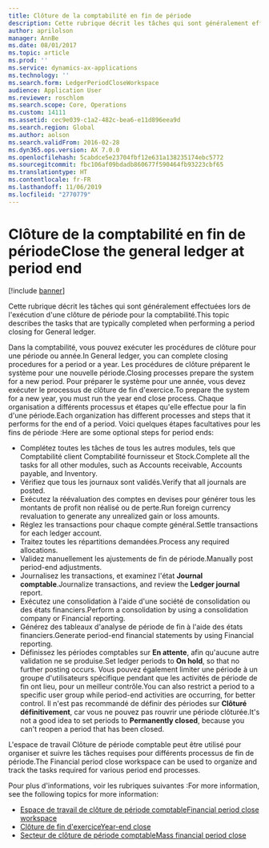 ```yaml
---
title: Clôture de la comptabilité en fin de période
description: Cette rubrique décrit les tâches qui sont généralement effectuées lors de l'exécution d'une clôture de période pour la comptabilité.
author: aprilolson
manager: AnnBe
ms.date: 08/01/2017
ms.topic: article
ms.prod: ''
ms.service: dynamics-ax-applications
ms.technology: ''
ms.search.form: LedgerPeriodCloseWorkspace
audience: Application User
ms.reviewer: roschlom
ms.search.scope: Core, Operations
ms.custom: 14111
ms.assetid: cec9e039-c1a2-482c-bea6-e11d896eea9d
ms.search.region: Global
ms.author: aolson
ms.search.validFrom: 2016-02-28
ms.dyn365.ops.version: AX 7.0.0
ms.openlocfilehash: 5cabdce5e23704fbf12e631a138235174ebc5772
ms.sourcegitcommit: fbc106af09bdadb860677f590464fb93223cbf65
ms.translationtype: HT
ms.contentlocale: fr-FR
ms.lasthandoff: 11/06/2019
ms.locfileid: "2770779"
---
```

# <a name="close-the-general-ledger-at-period-end"></a><span data-ttu-id="67453-103">Clôture de la comptabilité en fin de période</span><span class="sxs-lookup"><span data-stu-id="67453-103">Close the general ledger at period end</span></span>

[!include [banner](../includes/banner.md)]

<span data-ttu-id="67453-104">Cette rubrique décrit les tâches qui sont généralement effectuées lors de l'exécution d'une clôture de période pour la comptabilité.</span><span class="sxs-lookup"><span data-stu-id="67453-104">This topic describes the tasks that are typically completed when performing a period closing for General ledger.</span></span> 

<span data-ttu-id="67453-105">Dans la comptabilité, vous pouvez exécuter les procédures de clôture pour une période ou année.</span><span class="sxs-lookup"><span data-stu-id="67453-105">In General ledger, you can complete closing procedures for a period or a year.</span></span> <span data-ttu-id="67453-106">Les procédures de clôture préparent le système pour une nouvelle période.</span><span class="sxs-lookup"><span data-stu-id="67453-106">Closing processes prepare the system for a new period.</span></span> <span data-ttu-id="67453-107">Pour préparer le système pour une année, vous devez exécuter le processus de clôture de fin d'exercice.</span><span class="sxs-lookup"><span data-stu-id="67453-107">To prepare the system for a new year, you must run the year end close process.</span></span> <span data-ttu-id="67453-108">Chaque organisation a différents processus et étapes qu'elle effectue pour la fin d'une période.</span><span class="sxs-lookup"><span data-stu-id="67453-108">Each organization has different processes and steps that it performs for the end of a period.</span></span> <span data-ttu-id="67453-109">Voici quelques étapes facultatives pour les fins de période :</span><span class="sxs-lookup"><span data-stu-id="67453-109">Here are some optional steps for period ends:</span></span>

-   <span data-ttu-id="67453-110">Complétez toutes les tâches de tous les autres modules, tels que Comptabilité client Comptabilité fournisseur et Stock.</span><span class="sxs-lookup"><span data-stu-id="67453-110">Complete all the tasks for all other modules, such as Accounts receivable, Accounts payable, and Inventory.</span></span>
-   <span data-ttu-id="67453-111">Vérifiez que tous les journaux sont validés.</span><span class="sxs-lookup"><span data-stu-id="67453-111">Verify that all journals are posted.</span></span>
-   <span data-ttu-id="67453-112">Exécutez la réévaluation des comptes en devises pour générer tous les montants de profit non réalisé ou de perte.</span><span class="sxs-lookup"><span data-stu-id="67453-112">Run foreign currency revaluation to generate any unrealized gain or loss amounts.</span></span>
-   <span data-ttu-id="67453-113">Réglez les transactions pour chaque compte général.</span><span class="sxs-lookup"><span data-stu-id="67453-113">Settle transactions for each ledger account.</span></span>
-   <span data-ttu-id="67453-114">Traitez toutes les répartitions demandées.</span><span class="sxs-lookup"><span data-stu-id="67453-114">Process any required allocations.</span></span>
-   <span data-ttu-id="67453-115">Validez manuellement les ajustements de fin de période.</span><span class="sxs-lookup"><span data-stu-id="67453-115">Manually post period-end adjustments.</span></span>
-   <span data-ttu-id="67453-116">Journalisez les transactions, et examinez l'état **Journal comptable**.</span><span class="sxs-lookup"><span data-stu-id="67453-116">Journalize transactions, and review the **Ledger journal** report.</span></span>
-   <span data-ttu-id="67453-117">Exécutez une consolidation à l'aide d'une société de consolidation ou des états financiers.</span><span class="sxs-lookup"><span data-stu-id="67453-117">Perform a consolidation by using a consolidation company or Financial reporting.</span></span>
-   <span data-ttu-id="67453-118">Générez des tableaux d'analyse de période de fin à l'aide des états financiers.</span><span class="sxs-lookup"><span data-stu-id="67453-118">Generate period-end financial statements by using Financial reporting.</span></span>
-   <span data-ttu-id="67453-119">Définissez les périodes comptables sur **En attente**, afin qu'aucune autre validation ne se produise.</span><span class="sxs-lookup"><span data-stu-id="67453-119">Set ledger periods to **On hold**, so that no further posting occurs.</span></span> <span data-ttu-id="67453-120">Vous pouvez également limiter une période à un groupe d'utilisateurs spécifique pendant que les activités de période de fin ont lieu, pour un meilleur contrôle.</span><span class="sxs-lookup"><span data-stu-id="67453-120">You can also restrict a period to a specific user group while period-end activities are occurring, for better control.</span></span> <span data-ttu-id="67453-121">Il n'est pas recommandé de définir des périodes sur **Clôturé définitivement**, car vous ne pouvez pas rouvrir une période clôturée.</span><span class="sxs-lookup"><span data-stu-id="67453-121">It's not a good idea to set periods to **Permanently closed**, because you can't reopen a period that has been closed.</span></span>

<span data-ttu-id="67453-122">L'espace de travail Clôture de période comptable peut être utilisé pour organiser et suivre les tâches requises pour différents processus de fin de période.</span><span class="sxs-lookup"><span data-stu-id="67453-122">The Financial period close workspace can be used to organize and track the tasks required for various period end processes.</span></span> 


<span data-ttu-id="67453-123">Pour plus d'informations, voir les rubriques suivantes :</span><span class="sxs-lookup"><span data-stu-id="67453-123">For more information, see the following topics for more information:</span></span>
- [<span data-ttu-id="67453-124">Espace de travail de clôture de période comptable</span><span class="sxs-lookup"><span data-stu-id="67453-124">Financial period close workspace</span></span>](financial-period-close-workspace.md) 
- [<span data-ttu-id="67453-125">Clôture de fin d'exercice</span><span class="sxs-lookup"><span data-stu-id="67453-125">Year-end close</span></span>](Year-end-close.md)  
- [<span data-ttu-id="67453-126">Secteur de clôture de période comptable</span><span class="sxs-lookup"><span data-stu-id="67453-126">Mass financial period close</span></span>](tasks/mass-financial-period-close.md)




